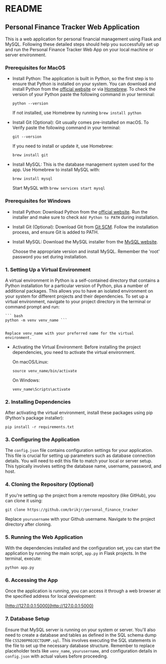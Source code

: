 
# README

## Personal Finance Tracker Web Application

  

This is a web application for personal financial management using Flask and MySQL. Following these detailed steps should help you successfully set up and run the Personal Finance Tracker Web App on your local machine or server environment.

  

### Prerequisites for MacOS

  

- Install Python: The application is built in Python, so the first step is to ensure that Python is installed on your system. You can download and install Python from the [official website](https://www.python.org/downloads/macos/) or via [Homebrew](https://brew.sh/). To check the version of your Python paste the following command in your terminal:

	``` python --version ```

	If not installed, use Homebrew by running ```brew install python```

  

- Install Git (Optional): Git usually comes pre-installed on macOS. To Verify paste the following command in your terminal:

	``` git --version ```

  

	If you need to install or update it, use Homebrew:

  

	``` brew install git ```

  

- Install MySQL: This is the database management system used for the app. Use Homebrew to install MySQL with:

  

	``` brew install mysql ```

  

	Start MySQL with ``` brew services start mysql ```

  

### Prerequisites for Windows

  

- Install Python: Download Python from the [official website](https://www.python.org/downloads/windows/). Run the installer and make sure to check ```Add Python to PATH``` during installation.

- Install Git (Optional): Download Git from [Git SCM](https://git-scm.com/download/win). Follow the installation process, and ensure Git is added to PATH.

- Install MySQL: Download the MySQL installer from the [MySQL website](https://dev.mysql.com/downloads/installer/).

  

	Choose the appropriate version and install MySQL. Remember the 'root' password you set during installation.

  
### 1. Setting Up a Virtual Environment

  

A virtual environment in Python is a self-contained directory that contains a Python installation for a particular version of Python, plus a number of additional packages. This allows you to have an isolated environment on your system for different projects and their dependencies. To set up a virtual environment, navigate to your project directory in the terminal or command prompt and run:
  
	``` bash
 	python -m venv venv_name ```
 

	Replace venv_name with your preferred name for the virtual environment.
  
- Activating the Virtual Environment: Before installing the project dependencies, you need to activate the virtual environment.

	On macOS/Linux:

  

	``` source venv_name/bin/activate ```

  

	On Windows:

  

	``` venv_name\Scripts\activate ```

  

### 2. Installing Dependencies

  

After activating the virtual environment, install these packages using pip (Python's package installer):

  

``` pip install -r requirements.txt ```

  

### 3. Configuring the Application

  

The ```config.json``` file contains configuration settings for your application. This file is crucial for setting up parameters such as database connection details. You will need to edit this file to match your local or server setup. This typically involves setting the database name, username, password, and host.

  

### 4. Cloning the Repository (Optional)

  

If you're setting up the project from a remote repository (like GitHub), you can clone it using:

  

``` git clone https://github.com/brikjr/personal_finance_tracker ```

  

Replace ```yourusername``` with your Github username. Navigate to the project directory after cloning.

  

### 5. Running the Web Application

  

With the dependencies installed and the configuration set, you can start the application by running the main script, ```app.py``` in Flask projects. In the terminal, execute:

  

``` python app.py ```

  

### 6. Accessing the App

  

Once the application is running, you can access it through a web browser at the specified address for local development:

  

[http://127.0.0.1:5000](http://127.0.0.1:5000)

  

### 7. Database Setup

  

Ensure that MySQL server is running on your system or server. You'll also need to create a database and tables as defined in the SQL schema dump file ```CS5200PROJECTDUMP.sql```. This involves executing the SQL statements in the file to set up the necessary database structure. Remember to replace placeholder texts like ```venv_name```, ```yourusername```, and configuration details in ```config.json``` with actual values before proceeding.
